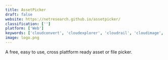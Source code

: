 ```yaml
---
title: AssetPicker
draft: false 
website: https://netresearch.github.io/assetpicker/
classification: ['']
platform: ['Web']
keywords: ['cloudconvert', 'cloudexplorer', 'cloudrail', 'cloudimage', 'drive_file_stream_by_google', 'elasticimagecache', 'getresized', 'imagekit.io', 'kloudless', 'netdrive', 'raidrive', 's3_browser', 'uploadthingy', 'uploader_window', 'uppy', 'odrive']
image: logo.png
---
```

A free, easy to use, cross plattform ready asset or file picker.